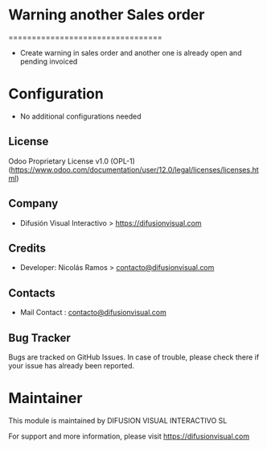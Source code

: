 # Warning another Sales order
=================================
* Create warning in sales order and another one is already open and pending invoiced


Configuration
=============
* No additional configurations needed

License
-------
Odoo Proprietary License v1.0 (OPL-1)
(https://www.odoo.com/documentation/user/12.0/legal/licenses/licenses.html)

Company
-------
* Difusión Visual Interactivo > https://difusionvisual.com

Credits
-------
* Developer:
    Nicolás Ramos > contacto@difusionvisual.com
    
Contacts
--------
* Mail Contact : contacto@difusionvisual.com

Bug Tracker
-----------
Bugs are tracked on GitHub Issues. In case of trouble, please check there if your issue has already been reported.

Maintainer
==========
This module is maintained by DIFUSION VISUAL INTERACTIVO SL

For support and more information, please visit https://difusionvisual.com

